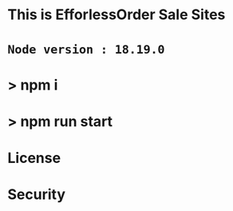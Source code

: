 #

#

# This is EfforlessOrder Sale Sites

# `Node version : 18.19.0`

# > npm i

# > npm run start

# License

# Security
